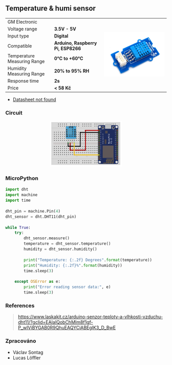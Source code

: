 ## Temperature & humi sensor

<table border="0" width="100%"><tr><td colspan=2 width="60%">GM Electronic</td>
<td rowspan=9 width="40%" align="right"><img src="../../.img/humi.jpg" width="200px" /></td></tr>
<tr><td>Voltage range</td><td><b>3.5V - 5V</b></td></tr>
<tr><td>Input type</td><td><b>Digital</b></td></tr>
<tr><td>Compatible</td><td><b>Arduino, Raspberry Pi, ESP8266</b></td></tr>
<tr><td>Temperature Measuring Range</td><td><b>0°C to +60°C</b></td></tr>
<tr><td>Humidity Measuring Range</td><td><b>20% to 95% RH</b></td></tr>
<tr><td>Response time</td><td><b>2s</b></td></tr>
<tr><td>Price</td><td><b>< 58 Kč</b></td></tr></table>

* [Datasheet not found]()

### Circuit
<p align="center"><img src="../../.img/humi.png" width="45%" /></p>

### MicroPython

```python
import dht
import machine
import time

dht_pin = machine.Pin(4)
dht_sensor = dht.DHT11(dht_pin)

while True:
    try:
        dht_sensor.measure()
        temperature = dht_sensor.temperature()
        humidity = dht_sensor.humidity()

        print("Temperature: {:.2f} Degrees".format(temperature))
        print("Humidity: {:.2f}%".format(humidity))
        time.sleep(3)

    except OSError as e:
        print("Error reading sensor data:", e)
        time.sleep(3)
```

### References
> https://www.laskakit.cz/arduino-senzor-teploty-a-vlhkosti-vzduchu-dht11/?gclid=EAIaIQobChMIm8f1gf-P_wIViBYGAB0R9QhuEAQYCiABEgIK3_D_BwE

### Zpracováno
- Václav Sontag
- Lucas Löffler